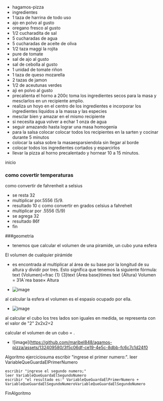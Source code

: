  * hagamos-pizza
* ingredientes
* 1 taza de harrina de todo uso
* ajo en polvo al gusto
* oregano fresco al gusto 
* 1/2 cucharadita de sal 
* 5 cucharadas de agua
* 5 cucharadas de aceite de oliva
* 1/2 taza maggi la rojita
* pure de tomate
* sal de ajo al gusto
* sal de cebolla al gusto
* 1 unidad de tomate riñon
* 1 taza de queso mozarella
* 2 tazas de jamon
* 1/2 de aceutunas verdes
* aji en polvo al gusto
* precalienta el horno a 200c toma los ingredientes secos para la masa y mesclarlos en un recipiente amplio.
* realiza un hoyo en el centro de los ingredientes e incorporar los ingredientes liquidos a la massa y las especies
* mesclar bien y amazar en el mismo recipiente
* si necesita agua volver a echar 1 onza de agua
* seguir amazando hasta lograr una masa homogenia
* para la salsa colocar colocar todos los recipientes en la sarten y cocinar durante 5 minutos
* colocar la salsa sobre la masaesparsiendola sin llegar al borde
* colocar todos los ingredientes cortados y esparcirlos
* llevar la pizza al horno precalentado y hornear 10 a 15 minutos.



inicio
### como covertir temperaturas
como convertir de fahrenheit a selsius
* se resta 32
* multiplicar por.5556 (5/9.
* resultado 10 c 
como convertir en grados celsius a fahreheit
* multiplicar por .5556 (5/9)
* se agrega 32
* resultado 86f
* fin




###geometria

* tenemos que calcular el volumen de una piramide, un cubo yuna esfera

El volumen de cualquier pirámide

* es encontrada al multiplicar al área de su base por la longitud de su altura y dividir por tres. Esto significa que tenemos la siguiente fórmula: text {Volumen}=frac {1} {3}text {Área base}times text {Altura} Volumen = 31Aˊrea base× Altura


* ![image](https://github.com/maribel848/agamos-pizza/assets/132409580/3aedd16f-fef4-40cf-961d-a3c12dd3ae01)


al calcular la esfera el volumen es el espasio ocupado por ella.

* ![image](https://github.com/maribel848/agamos-pizza/assets/132409580/bf616fa2-35b6-4c48-9d4f-f0d08d83a928)


al calcular el cubo los tres lados son iguales en medida, se representa con el valor de "2"
2x2x2=2


calcular el volumen de un cubo = .

* ![image](https://github.com/maribel848/agamos-pizza/assets/132409580/3f5c06df-ce19-4e5c-8dbb-fc6c7c1d24f0






Algoritmo ejerciciosuma
	escribir "ingrese el primer numero:".
	leer VariableQueGuardaElPrimerNumero
	
	escribir "ingrese el segundo numero;"
	leer VariableQueGuardaElSegundoNumero
	escribir "el resultado es:" VariableQueGuardaElPrimerNumero + VariableQueGuardaElSegundoNumeroVariableQueGuardaElSegundoNumero
	
	
FinAlgoritmo


